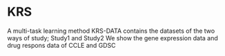 # KRS
A multi-task learning method
KRS-DATA contains the datasets of the two ways of study; Study1 and Study2
We show the gene expression data and drug respons data of CCLE and GDSC
